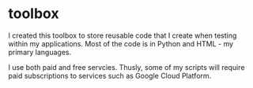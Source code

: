# toolbox
I created this toolbox to store reusable code that I create when testing within my applications. Most of the code is in Python and HTML  - my primary languages.

I use both paid and free servcies. Thusly, some of my scripts will require paid subscriptions to services such as Google Cloud Platform.

